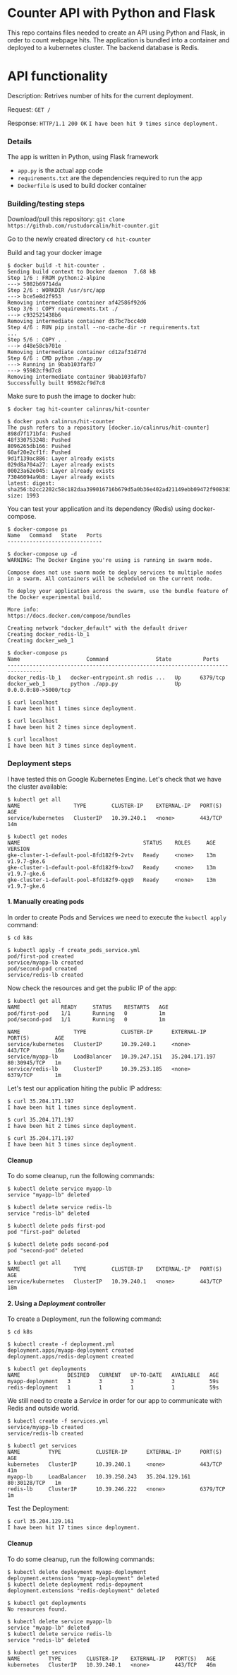 # Counter API with Python and Flask
This repo contains files needed to create an API using Python and Flask, in order to count webpage hits. The application is bundled into a container and deployed to a kubernetes cluster. The backend database is Redis.

# API functionality

Description: Retrives number of hits for the current deployment.

Request:       `GET /`

Response:     `HTTP/1.1 200 OK`
`I have been hit 9 times since deployment.`

### Details

The app is written in Python, using Flask framework 

 - `app.py` is the actual app code
 - `requirements.txt` are the dependencies required to run the app
 - `Dockerfile` is used to build docker container
 
 ### Building/testing steps

Download/pull this repository:
`git clone https://github.com/rustudorcalin/hit-counter.git`

Go to the newly created directory
`cd hit-counter`

Build and tag your docker image

    $ docker build -t hit-counter . 
    Sending build context to Docker daemon  7.68 kB
    Step 1/6 : FROM python:2-alpine
    ---> 5082b69714da
    Step 2/6 : WORKDIR /usr/src/app
    ---> bce5e8d2f953
    Removing intermediate container af42586f92d6
    Step 3/6 : COPY requirements.txt ./
    ---> c932521438b6
    Removing intermediate container d57bc7bcc4d0
    Step 4/6 : RUN pip install --no-cache-dir -r requirements.txt
    ...
    Step 5/6 : COPY . .
    ---> d48e58cb701e
    Removing intermediate container cd12af31d77d
    Step 6/6 : CMD python ./app.py
    ---> Running in 9bab103fafb7
    ---> 95982cf9d7c8
    Removing intermediate container 9bab103fafb7
    Successfully built 95982cf9d7c8

Make sure to push the image to docker hub:

    $ docker tag hit-counter calinrus/hit-counter
    
    $ docker push calinrus/hit-counter
    The push refers to a repository [docker.io/calinrus/hit-counter]
    898d7f171bf4: Pushed 
    48f330753248: Pushed 
    8096265db166: Pushed 
    60af20e2cf1f: Pushed 
    9d1f139ac886: Layer already exists 
    029d8a704a27: Layer already exists 
    00023a62e045: Layer already exists 
    73046094a9b8: Layer already exists 
    latest: digest: sha256:b2cc2202c58c182daa399016716b679d5a0b36e402ad21149ebb09472f908383 size: 1993

You can test your application and its dependency (Redis) using docker-compose.

    $ docker-compose ps
    Name   Command   State   Ports
    ------------------------------
    
    $ docker-compose up -d
    WARNING: The Docker Engine you're using is running in swarm mode.

    Compose does not use swarm mode to deploy services to multiple nodes in a swarm. All containers will be scheduled on the current node.

    To deploy your application across the swarm, use the bundle feature of the Docker experimental build.

    More info:
    https://docs.docker.com/compose/bundles

    Creating network "docker_default" with the default driver
    Creating docker_redis-lb_1
    Creating docker_web_1
    
    $ docker-compose ps
    Name                     Command               State          Ports        
    ---------------------------------------------------------------------------------
    docker_redis-lb_1   docker-entrypoint.sh redis ...   Up      6379/tcp            
    docker_web_1        python ./app.py                  Up      0.0.0.0:80->5000/tcp
    
    $ curl localhost
    I have been hit 1 times since deployment.
    
    $ curl localhost
    I have been hit 2 times since deployment.
    
    $ curl localhost
    I have been hit 3 times since deployment.

 ### Deployment steps
I have tested this on Google Kubernetes Engine. Let's check that we have the cluster available:
    
    $ kubectl get all
    NAME                 TYPE        CLUSTER-IP    EXTERNAL-IP   PORT(S)   AGE
    service/kubernetes   ClusterIP   10.39.240.1   <none>        443/TCP   14m
    
    $ kubectl get nodes
    NAME                                       STATUS    ROLES     AGE       VERSION
    gke-cluster-1-default-pool-8fd182f9-2vtv   Ready     <none>    13m       v1.9.7-gke.6
    gke-cluster-1-default-pool-8fd182f9-bxw7   Ready     <none>    13m       v1.9.7-gke.6
    gke-cluster-1-default-pool-8fd182f9-qgq9   Ready     <none>    13m       v1.9.7-gke.6
 
 #### 1. Manually creating pods
 In order to create Pods and Services we need to execute the `kubectl apply` command:
     
    $ cd k8s
    
    $ kubectl apply -f create_pods_service.yml 
    pod/first-pod created
    service/myapp-lb created
    pod/second-pod created
    service/redis-lb created
   
 Now check the resources and get the public IP of the app:
    
    $ kubectl get all
    NAME             READY     STATUS    RESTARTS   AGE
    pod/first-pod    1/1       Running   0          1m
    pod/second-pod   1/1       Running   0          1m

    NAME                 TYPE           CLUSTER-IP      EXTERNAL-IP      PORT(S)        AGE
    service/kubernetes   ClusterIP      10.39.240.1     <none>           443/TCP        16m
    service/myapp-lb     LoadBalancer   10.39.247.151   35.204.171.197   80:30945/TCP   1m
    service/redis-lb     ClusterIP      10.39.253.185   <none>           6379/TCP       1m

Let's test our application hiting the public IP address:

    $ curl 35.204.171.197
    I have been hit 1 times since deployment.
    
    $ curl 35.204.171.197
    I have been hit 2 times since deployment.
    
    $ curl 35.204.171.197
    I have been hit 3 times since deployment.

#### Cleanup
To do some cleanup, run the following commands:

    $ kubectl delete service myapp-lb
    service "myapp-lb" deleted
    
    $ kubectl delete service redis-lb
    service "redis-lb" deleted
    
    $ kubectl delete pods first-pod
    pod "first-pod" deleted
    
    $ kubectl delete pods second-pod
    pod "second-pod" deleted
    
    $ kubectl get all
    NAME                 TYPE        CLUSTER-IP    EXTERNAL-IP   PORT(S)   AGE
    service/kubernetes   ClusterIP   10.39.240.1   <none>        443/TCP   18m

#### 2. Using a _Deployment_ controller
To create a Deployment, run the following command:
    
    $ cd k8s
    
    $ kubectl create -f deployment.yml 
    deployment.apps/myapp-deployment created
    deployment.apps/redis-deployment created

    $ kubectl get deployments
    NAME               DESIRED   CURRENT   UP-TO-DATE   AVAILABLE   AGE
    myapp-deployment   3         3         3            3           59s
    redis-deployment   1         1         1            1           59s
    
We still need to create a _Service_ in order for our app to communicate with Redis and outside world.

    $ kubectl create -f services.yml 
    service/myapp-lb created
    service/redis-lb created
    
    $ kubectl get services
    NAME         TYPE           CLUSTER-IP      EXTERNAL-IP      PORT(S)        AGE
    kubernetes   ClusterIP      10.39.240.1     <none>           443/TCP        41m
    myapp-lb     LoadBalancer   10.39.250.243   35.204.129.161   80:30128/TCP   1m
    redis-lb     ClusterIP      10.39.246.222   <none>           6379/TCP       1m
    
Test the Deployment:

    $ curl 35.204.129.161
    I have been hit 17 times since deployment.
   
#### Cleanup
To do some cleanup, run the following commands:

    $ kubectl delete deployment myapp-deployment
    deployment.extensions "myapp-deployment" deleted
    $ kubectl delete deployment redis-depoyment
    deployment.extensions "redis-deployment" deleted
    
    $ kubectl get deployments
    No resources found.
    
    $ kubectl delete service myapp-lb
    service "myapp-lb" deleted
    $ kubectl delete service redis-lb
    service "redis-lb" deleted
    
    $ kubectl get services
    NAME         TYPE        CLUSTER-IP    EXTERNAL-IP   PORT(S)   AGE
    kubernetes   ClusterIP   10.39.240.1   <none>        443/TCP   46m
